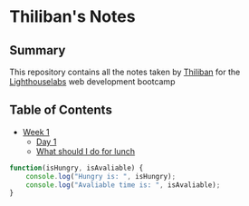 # Thiliban's Notes
## Summary
This repository contains all the notes taken by [Thiliban](https://github.com/thiliban) for the [Lighthouselabs](https://www.lighthouselabs.ca/) web development bootcamp
## Table of Contents
* [Week 1](/Week_1)
    * [Day 1](/Week_1/Day_1)
    * [What should I do for lunch](/Day_1/What_should_i_do_for_lunch_tips.md)

```Javascript
function(isHungry, isAvaliable) {
    console.log("Hungry is: ", isHungry);
    console.log("Avaliable time is: ", isAvaliable);
}